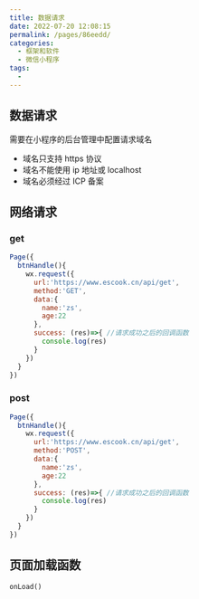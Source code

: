 ```yaml
---
title: 数据请求
date: 2022-07-20 12:08:15
permalink: /pages/86eedd/
categories:
  - 框架和软件
  - 微信小程序
tags:
  - 
---
```

## 数据请求



需要在小程序的后台管理中配置请求域名

- 域名只支持 https 协议
- 域名不能使用 ip 地址或 localhost
- 域名必须经过 ICP 备案



## 网络请求

### get

```js
Page({
  btnHandle(){
   	wx.request({
      url:'https://www.escook.cn/api/get',
      method:'GET',
      data:{
        name:'zs',
        age:22
      },
      success: (res)=>{ //请求成功之后的回调函数
        console.log(res)
      }
    }) 
  }
})
```



### post

```js
Page({
  btnHandle(){
   	wx.request({
      url:'https://www.escook.cn/api/get',
      method:'POST',
      data:{
        name:'zs',
        age:22
      },
      success: (res)=>{ //请求成功之后的回调函数
        console.log(res)
      }
    }) 
  }
})
```



## 页面加载函数

`onLoad()`










































